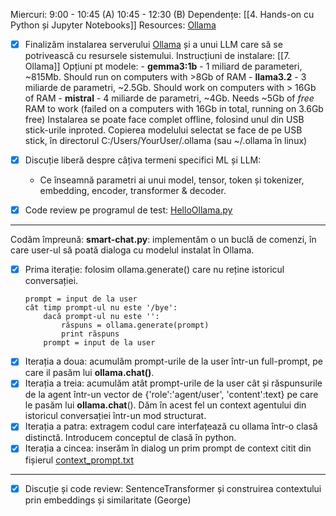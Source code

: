 Miercuri:   9:00 - 10:45 (A)
        10:45 - 12:30 (B) 
Dependențe: [[4. Hands-on cu Python și Jupyter Notebooks]]
Resources: [Ollama](https://ollama.com/download)

- [x] Finalizăm instalarea serverului [Ollama](https://ollama.com/download) și a unui LLM care să se potrivească cu resursele sistemului. Instrucțiuni de instalare: [[7. Ollama]]
	Opțiuni pt modele:
		- **gemma3:1b** - 1 miliard de parameteri, ~815Mb. Should run on computers with >8Gb of RAM
		- **llama3.2** - 3 miliarde de parametri, ~2.5Gb. Should work on computers with > 16Gb of RAM
		- **mistral** - 4 miliarde de parametri, ~4Gb. Needs ~5Gb of *free* RAM to work (failed on a computers with 16Gb in total, running on 3.6Gb free)
	Instalarea se poate face complet offline, folosind unul din USB stick-urile inproted.
	Copierea modelului selectat se face de pe USB stick, în directorul C:/Users/YourUser/.ollama (sau ~/.ollama în linux)
- [x] Discuție liberă despre câțiva termeni specifici ML și LLM:
	- Ce înseamnă parametri ai unui model, tensor, token și tokenizer, embedding, encoder, transformer & decoder.

- [x] Code review pe programul de test: [HelloOllama.py](https://github.com/inproted/CodeSinaia-2025/blob/main/HelloOllama.py)
 
---
Codăm împreună: **smart-chat.py**: implementăm o un buclă de comenzi, în care user-ul să poată dialoga cu modelul instalat în Ollama.
- [x] Prima iterație: folosim ollama.generate() care nu reține istoricul conversației.
	```
	prompt = input de la user
	cât timp prompt-ul nu este '/bye':
	    dacă prompt-ul nu este '':
	        răspuns = ollama.generate(prompt)
		    print răspuns
		prompt = input de la user
	```
- [x] Iterația a doua: acumulăm prompt-urile de la user într-un full-prompt, pe care il pasăm lui **ollama.chat()**.
- [x] Iterația a treia: acumulăm atât prompt-urile de la user cât și răspunsurile de la agent într-un vector de {'role':'agent/user', 'content':text} pe care le pasăm lui **ollama.chat**(). Dăm în acest fel un context agentului din istoricul conversației într-un mod structurat.
- [x] Iterația a patra: extragem codul care interfațează cu ollama într-o clasă distinctă. Introducem conceptul de clasă în python.
- [x] Iterația a cincea: inserăm în dialog un prim prompt de context citit din fișierul [context_prompt.txt](https://github.com/inproted/CodeSinaia-2025/blob/main/IntroToLLM/context_prompt.txt)
---
- [x] Discuție și code review: SentenceTransformer și construirea contextului prin embeddings și similaritate (George)  